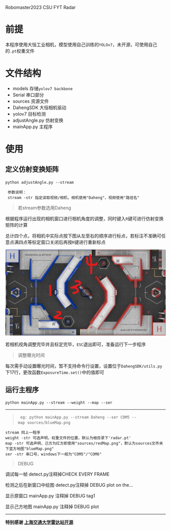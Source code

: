 Robomaster2023 CSU FYT Radar 

# 前提

本程序使用大恒工业相机，模型使用自己训练的`YOLOv7`，未开源，可使用自己的`.pt`权重文件

# 文件结构

+ models 存储`yolov7 backbone`
+ Serial 串口部分
+ sources 资源文件
+ DahengSDK 大恒相机驱动
+ yolov7 目标检测
+ adjustAngle.py 仿射变换
+ mainApp.py 主程序

# 使用

## 定义仿射变换矩阵

`python adjustAngle.py --stream `

```
 参数说明：
 stream -str 指定读取视频/相机，相机使用"Daheng"，视频使用"路径名"
```

>若stream参数选用Daheng

根据程序运行出现的相机窗口进行相机角度的调整，同时键入`R`键可进行仿射变换矩阵的计算

总计四个点，将相机中实际点按下图从左至右的顺序进行标点，若标注不准确可任意点满四点等标定窗口关闭后再按`R`键进行重新标点

![标定点](sources/标定.jpg)

若相机视角调整完毕并且标定完毕，`ESC`退出即可，准备运行下一步程序

> 调整曝光时间

每次需手动设置曝光时间，暂不支持命令行设置，设置位于`DahengSDK/utils.py`下17行，更改函数`ExposureTime.set()`中的值即可

## 运行主程序

`python mainApp.py --stream --weight --map --ser`

---

> ` eg: python mainApp.py --stream Daheng --ser COM5 --map sources/blueMap.png`

```
stream 同上一程序
weight -str 可选声明，权重文件的位置，默认为根目录下'radar.pt'
map -str 可选声明，己方为红方即使用"sources/redMap.png"，默认为sources文件夹下蓝方地图"blueMap.png"
ser -str 串口号，windows下一般为"COM5"/"COM6"
```

> DEBUG

调试每一帧 detect.py注释掉CHECK EVERY FRAME

检测之后在新窗口中绘图 detect.py注释掉 DEBUG plot on the...

显示原窗口 mainApp.py 注释掉 DEBUG tag1

显示己方地图 mainApp.py 注释掉 DEBUG plot



---

**特别感谢 [上海交通大学雷达站开源](https://github.com/COMoER/LCR_sjtu)**
